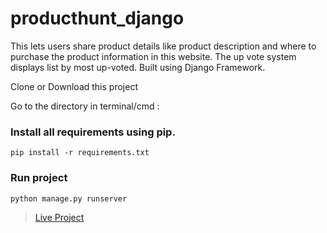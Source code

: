 # producthunt_django
This lets users share product details like product description and where to purchase the product information in this website. The up vote system displays list by most up-voted. Built using Django Framework.

Clone or Download this project

Go to the directory in terminal/cmd :

### Install all requirements using pip.

`pip install -r requirements.txt`

### Run project 

`python manage.py runserver`

> <a href="https://hunterspace.herokuapp.com/" title="View Project" alt="Live">Live Project</a>
